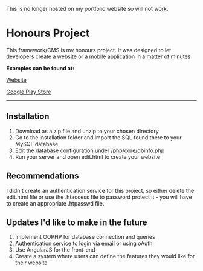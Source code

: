 This is no longer hosted on my portfolio website so will not work.

# Honours Project

This framework/CMS is my honours project. It was designed to let developers create a website or a mobile application in a matter of minutes

**Examples can be found at:**

[Website](http://honours.alexjohnporter.co.uk)

[Google Play Store](https://play.google.com/store/apps/details?id=com.HonoursApp&hl=en_GB)

* * *

## Installation

1.  Download as a zip file and unzip to your chosen directory
2.  Go to the installation folder and import the SQL found there to your MySQL database
3.  Edit the database configuration under /php/core/dbinfo.php
4.  Run your server and open edit.html to create your website

## Recommendations

I didn't create an authentication service for this project, so either delete the edit.html file or use the .htaccess file to password protect it - you will have to create an appropriate .htpasswd file.

## Updates I'd like to make in the future

1.  Implement OOPHP for database connection and queries
2.  Authentication service to login via email or using oAuth
3.  Use AngularJS for the front-end
4.  Create a system where users can define the features they would like for their website
